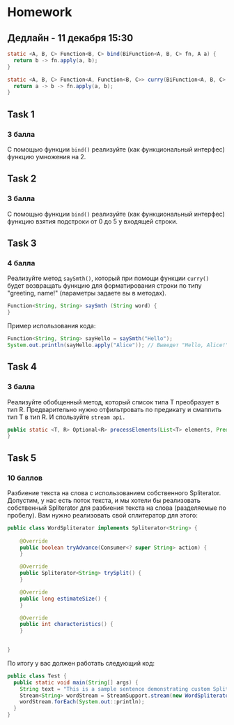 # Homework 
## Дедлайн - 11 декабря 15:30

```java
static <A, B, C> Function<B, C> bind(BiFunction<A, B, C> fn, A a) {
  return b -> fn.apply(a, b);
}

static <A, B, C> Function<A, Function<B, C>> curry(BiFunction<A, B, C> fn){
  return a -> b -> fn.apply(a, b);
}
```
## Task 1
### 3 балла
С помощью функции `bind()` реализуйте (как функциональный интерфес) функцию умножения на 2.

## Task 2
### 3 балла
С помощью функции `bind()` реализуйте (как функциональный интерфес) функцию взятия подстроки от 0 до 5 у входящей строки.

## Task 3
### 4 балла
Реализуйте метод `saySmth()`, который при помощи функции `curry()` будет возвращать функцию для форматирования строки по типу "greeting, name!" (параметры задаете вы в методах).
```java
Function<String, String> saySmth (String word) {
}
```
Пример использования кода:
```java
Function<String, String> sayHello = saySmth("Hello");
System.out.println(sayHello.apply("Alice")); // Выведет "Hello, Alice!"
```

## Task 4
### 3 балла
Реализуйте обобщенный метод, который список типа T преобразует в тип R. Предварительно нужно отфильтровать по предикату и смаппить тип T в тип R. И спользуйте `stream api.`
```java
public static <T, R> Optional<R> processElements(List<T> elements, Predicate<T> predicate, Function<T, R> mapper, BinaryOperator<R> operator) {
}
```
## Task 5
### 10 баллов
Разбиение текста на слова с использованием собственного Spliterator.
Допустим, у нас есть поток текста, и мы хотели бы реализовать собственный Spliterator для разбиения текста на слова (разделяемые по пробелу).
Вам нужно реализовать свой сплитератор для этого:
```java
public class WordSpliterator implements Spliterator<String> {
    
    @Override
    public boolean tryAdvance(Consumer<? super String> action) {
    }

    @Override
    public Spliterator<String> trySplit() {
    }

    @Override
    public long estimateSize() {
    }

    @Override
    public int characteristics() {
    }

    
}
```
По итогу у вас должен работать следующий код:
```java
public class Test {
  public static void main(String[] args) {
    String text = "This is a sample sentence demonstrating custom Spliterator implementation";
    Stream<String> wordStream = StreamSupport.stream(new WordSpliterator(text), false);
    wordStream.forEach(System.out::println);
  }
}
```
